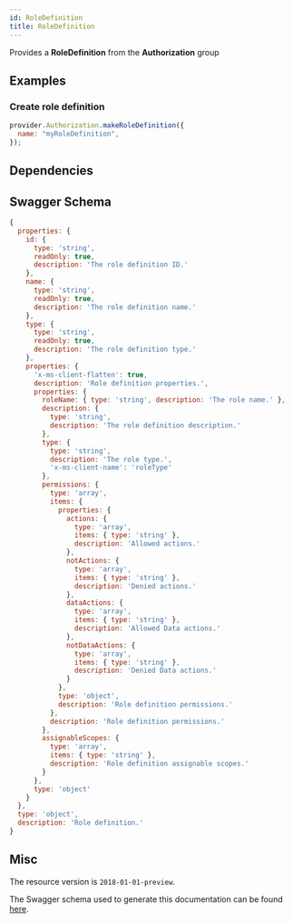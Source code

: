 ```yaml
---
id: RoleDefinition
title: RoleDefinition
---
```

Provides a **RoleDefinition** from the **Authorization** group
## Examples
### Create role definition
```js
provider.Authorization.makeRoleDefinition({
  name: "myRoleDefinition",
});

```
## Dependencies

## Swagger Schema
```js
{
  properties: {
    id: {
      type: 'string',
      readOnly: true,
      description: 'The role definition ID.'
    },
    name: {
      type: 'string',
      readOnly: true,
      description: 'The role definition name.'
    },
    type: {
      type: 'string',
      readOnly: true,
      description: 'The role definition type.'
    },
    properties: {
      'x-ms-client-flatten': true,
      description: 'Role definition properties.',
      properties: {
        roleName: { type: 'string', description: 'The role name.' },
        description: {
          type: 'string',
          description: 'The role definition description.'
        },
        type: {
          type: 'string',
          description: 'The role type.',
          'x-ms-client-name': 'roleType'
        },
        permissions: {
          type: 'array',
          items: {
            properties: {
              actions: {
                type: 'array',
                items: { type: 'string' },
                description: 'Allowed actions.'
              },
              notActions: {
                type: 'array',
                items: { type: 'string' },
                description: 'Denied actions.'
              },
              dataActions: {
                type: 'array',
                items: { type: 'string' },
                description: 'Allowed Data actions.'
              },
              notDataActions: {
                type: 'array',
                items: { type: 'string' },
                description: 'Denied Data actions.'
              }
            },
            type: 'object',
            description: 'Role definition permissions.'
          },
          description: 'Role definition permissions.'
        },
        assignableScopes: {
          type: 'array',
          items: { type: 'string' },
          description: 'Role definition assignable scopes.'
        }
      },
      type: 'object'
    }
  },
  type: 'object',
  description: 'Role definition.'
}
```
## Misc
The resource version is `2018-01-01-preview`.

The Swagger schema used to generate this documentation can be found [here](https://github.com/Azure/azure-rest-api-specs/tree/main/specification/authorization/resource-manager/Microsoft.Authorization/preview/2018-01-01-preview/authorization-RoleDefinitionsCalls.json).

